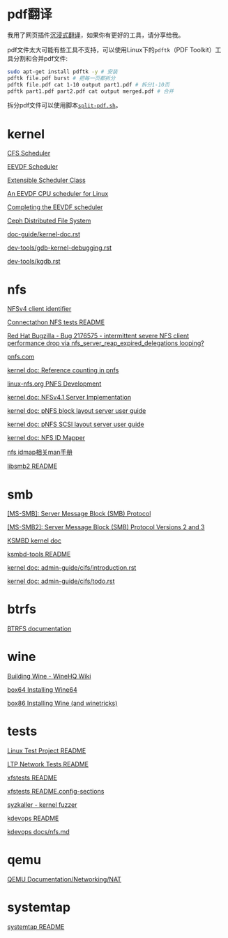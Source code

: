 # pdf翻译

我用了网页插件[沉浸式翻译](https://immersivetranslate.com/zh-Hans/)，如果你有更好的工具，请分享给我。

pdf文件太大可能有些工具不支持，可以使用Linux下的`pdftk`（PDF Toolkit）工具分割和合并pdf文件:
```sh
sudo apt-get install pdftk -y # 安装
pdftk file.pdf burst # 把每一页都拆分
pdftk file.pdf cat 1-10 output part1.pdf # 拆分1-10页
pdftk part1.pdf part2.pdf cat output merged.pdf # 合并
```

拆分pdf文件可以使用脚本[`split-pdf.sh`](https://gitee.com/chenxiaosonggitee/blog/blob/master/src/script/split-pdf.sh)。

# kernel

[CFS Scheduler](https://chenxiaosong.com/src/translation/kernel/sched-design-CFS.html)

[EEVDF Scheduler](https://chenxiaosong.com/src/translation/kernel/sched-eevdf.html)

[Extensible Scheduler Class](https://chenxiaosong.com/src/translation/kernel/sched-ext.html)

[An EEVDF CPU scheduler for Linux](https://chenxiaosong.com/src/translation/kernel/An-EEVDF-CPU-scheduler-for-Linux.html)

[Completing the EEVDF scheduler](https://chenxiaosong.com/src/translation/kernel/Completing-the-EEVDF-scheduler.html)

[Ceph Distributed File System](https://chenxiaosong.com/src/translation/kernel/ceph.html)

[doc-guide/kernel-doc.rst](https://chenxiaosong.com/src/translation/kernel/kernel-doc.html)

[dev-tools/gdb-kernel-debugging.rst](https://chenxiaosong.com/src/translation/kernel/gdb-kernel-debugging.html)

[dev-tools/kgdb.rst](https://chenxiaosong.com/src/translation/kernel/kgdb.html)

# nfs

[NFSv4 client identifier](https://chenxiaosong.com/src/translation/nfs/kernel-doc-client-identifier)

[Connectathon NFS tests README](https://chenxiaosong.com/src/translation/nfs/cthon-nfs-tests-readme.html)

[Red Hat Bugzilla - Bug 2176575 - intermittent severe NFS client performance drop via nfs_server_reap_expired_delegations looping?](https://chenxiaosong.com/src/translation/nfs/bugzilla-redhat-bug-2176575.html)

[pnfs.com](https://chenxiaosong.com/src/translation/nfs/pnfs.com.html)

[kernel doc: Reference counting in pnfs](https://chenxiaosong.com/src/translation/nfs/kernel-doc-pnfs.html)

[linux-nfs.org PNFS Development](https://chenxiaosong.com/src/translation/nfs/pnfs-development.html)

[kernel doc: NFSv4.1 Server Implementation](https://chenxiaosong.com/src/translation/nfs/kernel-doc-nfs41-server.html)

[kernel doc: pNFS block layout server user guide](https://chenxiaosong.com/src/translation/nfs/kernel-doc-pnfs-block-server.html)

[kernel doc: pNFS SCSI layout server user guide](https://chenxiaosong.com/src/translation/nfs/kernel-doc-pnfs-scsi-server.html)

[kernel doc: NFS ID Mapper](https://chenxiaosong.com/src/translation/nfs/kernel-doc-nfs-idmapper.html)

[nfs idmap相关man手册](https://chenxiaosong.com/src/translation/nfs/man-nfsidmap.html)

[libsmb2 README](https://chenxiaosong.com/src/translation/smb/libsmb2-readme.html)

# smb

[[MS-SMB]: Server Message Block (SMB) Protocol](https://chenxiaosong.com/src/translation/smb/ms-smb.html)

[[MS-SMB2]: Server Message Block (SMB) Protocol Versions 2 and 3](https://chenxiaosong.com/src/translation/smb/ms-smb2.html)

[KSMBD kernel doc](https://chenxiaosong.com/src/translation/smb/ksmbd-kernel-doc.html)

[ksmbd-tools README](https://chenxiaosong.com/src/translation/smb/ksmbd-tools-readme.html)

[kernel doc: admin-guide/cifs/introduction.rst](https://chenxiaosong.com/src/translation/smb/kernel-doc-cifs-introduction.html)

[kernel doc: admin-guide/cifs/todo.rst](https://chenxiaosong.com/src/translation/smb/kernel-doc-cifs-todo.html)

# btrfs

[BTRFS documentation](https://chenxiaosong.com/src/translation/btrfs/btrfs-doc.html)

# wine

[Building Wine - WineHQ Wiki](https://chenxiaosong.com/src/translation/wine/building-wine-winehq-wiki.html)

[box64 Installing Wine64](https://chenxiaosong.com/src/translation/wine/box64-docs-X64WINE.html)

[box86 Installing Wine (and winetricks)](https://chenxiaosong.com/src/translation/wine/box86-docs-X86WINE.html)

# tests

[Linux Test Project README](https://chenxiaosong.com/src/translation/tests/ltp-readme.html)

[LTP Network Tests README](https://chenxiaosong.com/src/translation/tests/ltp-network-tests-readme.html)

[xfstests README](https://chenxiaosong.com/src/translation/tests/xfstests-readme.html)

[xfstests README.config-sections](https://chenxiaosong.com/src/translation/tests/xfstests-readme.config-sections.html)

[syzkaller - kernel fuzzer](https://chenxiaosong.com/src/translation/tests/syzkaller.html)

[kdevops README](https://chenxiaosong.com/src/translation/tests/kdevops-readme.html)

[kdevops docs/nfs.md](https://chenxiaosong.com/src/translation/tests/kdevops-nfs.html)

# qemu

[QEMU Documentation/Networking/NAT](https://chenxiaosong.com/src/translation/qemu/qemu-networking-nat.html)

# systemtap

[systemtap README](https://chenxiaosong.com/src/translation/systemtap/systemtap-readme.html)

